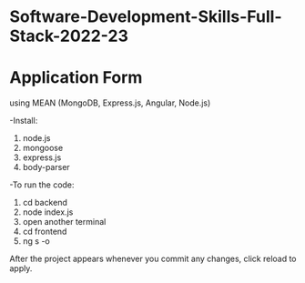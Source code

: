 # Software-Development-Skills-Full-Stack-2022-23
# Application Form 
using MEAN (MongoDB, Express.js, Angular, Node.js)

-Install:
1. node.js
2. mongoose
3. express.js
4. body-parser

-To run the code:
1. cd backend
2. node index.js
3. open another terminal
4. cd frontend
5. ng s -o

After the project appears
whenever you commit any changes, click reload to apply.

